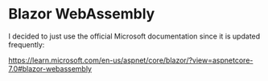 # Blazor WebAssembly

I decided to just use the official Microsoft documentation since it is updated frequently:

https://learn.microsoft.com/en-us/aspnet/core/blazor/?view=aspnetcore-7.0#blazor-webassembly